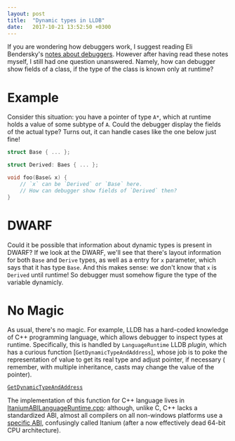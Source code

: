 ```yaml
---
layout: post
title:  "Dynamic types in LLDB"
date:   2017-10-21 13:52:50 +0300
---
```


If you are wondering how debuggers work, I suggest reading Eli Bendersky's 
[notes about debuggers][eli-on-debuggers]. However after having read these notes 
myself, I still had one question unanswered. Namely, how can debugger show
fields of a class, if the type of the class is known only at runtime?

[eli-on-debuggers]: https://eli.thegreenplace.net/tag/debuggers


# Example

Consider this situation: you have a pointer of type `A*`, which at runtime holds
a value of some subtype of `A`. Could the debugger display the fields of the 
actual type? Turns out, it can handle cases like the one below just fine!


```C++
struct Base { ... };

struct Derived: Baes { ... };

void foo(Base& x) {
    // `x` can be `Derived` or `Base` here.
    // How can debugger show fields of `Derived` then?
}
```


# DWARF

Could it be possible that information about dynamic types is present in DWARF?
If we look at the DWARF, we'll see that there's layout information for both
`Base` and `Derive` types, as well as a entry for `x` parameter, which says that
it has type `Base`. And this makes sense: we don't know that `x` is  `Derived`
until runtime! So debugger must somehow figure the type of the variable
dynamicly.


# No Magic

As usual, there's no magic. For example, LLDB has a hard-coded knowledge of C++
programming language, which allows debugger to inspect types at runtime.
Specifically, this is handled by `LanguageRuntime` LLDB *plugin*, which has a
curious function [`GetDynamicTypeAndAddress`], whose job is to poke the 
representation of value to get its real type and adjust pointer, if necessary (
remember, with multiple inheritance, casts may change the value of the pointer).

[`GetDynamicTypeAndAddress`](https://github.com/llvm-mirror/lldb/blob/bc19e289f759c26e4840aab450443d4a85071139/include/lldb/Target/LanguageRuntime.h#L82)

The implementation of this function for C++ language lives in
[ItaniumABILanguageRuntime.cpp]: although, unlike C, C++ lacks a standardized
ABI, almost all compilers on all non-windows platforms use a [specific ABI],
confusingly called Itanium (after a now effectively dead 64-bit CPU
architecture).


[ItaniumABILanguageRuntime.cpp]: https://github.com/llvm-mirror/lldb/blob/bc19e289f759c26e4840aab450443d4a85071139/source/Plugins/LanguageRuntime/CPlusPlus/ItaniumABI/ItaniumABILanguageRuntime.cpp#L185
[specific ABI]: http://refspecs.linuxbase.org/cxxabi-1.83.html

